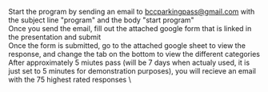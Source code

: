 Start the program by sending an email to bccparkingpass@gmail.com with the subject line "program" and the body "start program" \
Once you send the email, fill out the attached google form that is linked in the presentation and submit \
Once the form is submitted, go to the attached google sheet to view the response, and change the tab on the bottom to view the different categories \
After approximately 5 miutes pass (will be 7 days when actualy used, it is just set to 5 minutes for demonstration purposes), you will recieve an email with the 75 highest rated responses \
